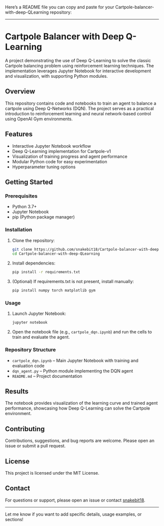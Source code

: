 Here’s a README file you can copy and paste for your Cartpole-balancer-with-deep-QLearning repository:

---

# Cartpole Balancer with Deep Q-Learning

A project demonstrating the use of Deep Q-Learning to solve the classic Cartpole balancing problem using reinforcement learning techniques. The implementation leverages Jupyter Notebook for interactive development and visualization, with supporting Python modules.

## Overview

This repository contains code and notebooks to train an agent to balance a cartpole using Deep Q-Networks (DQN). The project serves as a practical introduction to reinforcement learning and neural network-based control using OpenAI Gym environments.

## Features

- Interactive Jupyter Notebook workflow
- Deep Q-Learning implementation for Cartpole-v1
- Visualization of training progress and agent performance
- Modular Python code for easy experimentation
- Hyperparameter tuning options

## Getting Started

### Prerequisites

- Python 3.7+
- Jupyter Notebook
- pip (Python package manager)

### Installation

1. Clone the repository:
    ```bash
    git clone https://github.com/snakebit18/Cartpole-balancer-with-deep-QLearning.git
    cd Cartpole-balancer-with-deep-QLearning
    ```

2. Install dependencies:
    ```bash
    pip install -r requirements.txt
    ```

3. (Optional) If requirements.txt is not present, install manually:
    ```bash
    pip install numpy torch matplotlib gym
    ```

### Usage

1. Launch Jupyter Notebook:
    ```bash
    jupyter notebook
    ```

2. Open the notebook file (e.g., `cartpole_dqn.ipynb`) and run the cells to train and evaluate the agent.

### Repository Structure

- `cartpole_dqn.ipynb` – Main Jupyter Notebook with training and evaluation code
- `dqn_agent.py` – Python module implementing the DQN agent
- `README.md` – Project documentation

## Results

The notebook provides visualization of the learning curve and trained agent performance, showcasing how Deep Q-Learning can solve the Cartpole environment.

## Contributing

Contributions, suggestions, and bug reports are welcome. Please open an issue or submit a pull request.

## License

This project is licensed under the MIT License.

## Contact

For questions or support, please open an issue or contact [snakebit18](https://github.com/snakebit18).

---

Let me know if you want to add specific details, usage examples, or sections!

